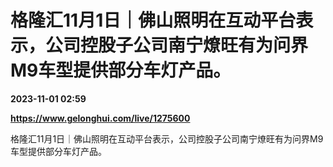 # 格隆汇11月1日｜佛山照明在互动平台表示，公司控股子公司南宁燎旺有为问界M9车型提供部分车灯产品。

**2023-11-01 02:59**

**https://www.gelonghui.com/live/1275600**

格隆汇11月1日｜佛山照明在互动平台表示，公司控股子公司南宁燎旺有为问界M9车型提供部分车灯产品。